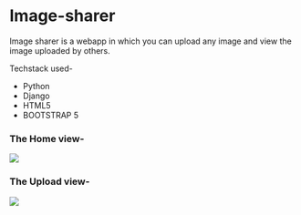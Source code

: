  
# Image-sharer 



Image sharer is a webapp in which you can upload any image and view the image uploaded by others.

Techstack used-
* Python
* Django
* HTML5
* BOOTSTRAP 5







 ### The Home view-
<img src="https://user-images.githubusercontent.com/75036471/151587255-4b513c42-e76e-4b4c-8f5d-dd0076b124c5.JPG">

### The Upload view-
<img src="https://user-images.githubusercontent.com/75036471/151587994-1b0f192b-687f-477d-b12b-36e7e7216d39.JPG">



